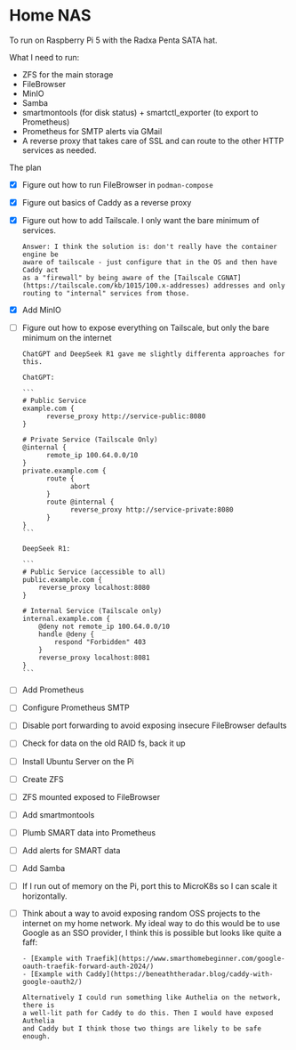 # Home NAS

To run on Raspberry Pi 5 with the Radxa Penta SATA hat.

What I need to run:

- ZFS for the main storage
- FileBrowser
- MinIO
- Samba
- smartmontools (for disk status) + smartctl_exporter (to export to Prometheus)
- Prometheus for SMTP alerts via GMail
- A reverse proxy that takes care of SSL and can route to the other HTTP
  services as needed.

The plan

- [x] Figure out how to run FileBrowser in `podman-compose`
- [x] Figure out basics of Caddy as a reverse proxy
- [x] Figure out how to add Tailscale. I only want the bare minimum of services.

      Answer: I think the solution is: don't really have the container engine be
      aware of tailscale - just configure that in the OS and then have Caddy act
      as a "firewall" by being aware of the [Tailscale CGNAT](https://tailscale.com/kb/1015/100.x-addresses) addresses and only routing to "internal" services from those.

- [x] Add MinIO
- [ ] Figure out how to expose everything on Tailscale, but only the bare
      minimum on the internet

      ChatGPT and DeepSeek R1 gave me slightly differenta approaches for this.

      ChatGPT:

      ```
      # Public Service
      example.com {
            reverse_proxy http://service-public:8080
      }

      # Private Service (Tailscale Only)
      @internal {
            remote_ip 100.64.0.0/10
      }
      private.example.com {
            route {
                  abort
            }
            route @internal {
                  reverse_proxy http://service-private:8080
            }
      }
      ```

      DeepSeek R1:

      ```
      # Public Service (accessible to all)
      public.example.com {
          reverse_proxy localhost:8080
      }

      # Internal Service (Tailscale only)
      internal.example.com {
          @deny not remote_ip 100.64.0.0/10
          handle @deny {
              respond "Forbidden" 403
          }
          reverse_proxy localhost:8081
      }
      ```
- [ ] Add Prometheus
- [ ] Configure Prometheus SMTP
- [ ] Disable port forwarding to avoid exposing insecure FileBrowser defaults
- [ ] Check for data on the old RAID fs, back it up
- [ ] Install Ubuntu Server on the Pi
- [ ] Create ZFS
- [ ] ZFS mounted exposed to FileBrowser
- [ ] Add smartmontools
- [ ] Plumb SMART data into Prometheus
- [ ] Add alerts for SMART data
- [ ] Add Samba
- [ ] If I run out of memory on the Pi, port this to MicroK8s so I can scale it
      horizontally.
- [ ] Think about a way to avoid exposing random OSS projects to the internet on
      my home network. My ideal way to do this would be to use Google as an SSO
      provider, I think this is possible but looks like quite a faff:

      - [Example with Traefik](https://www.smarthomebeginner.com/google-oauth-traefik-forward-auth-2024/)
      - [Example with Caddy](https://beneaththeradar.blog/caddy-with-google-oauth2/)

      Alternatively I could run something like Authelia on the network, there is
      a well-lit path for Caddy to do this. Then I would have exposed Authelia
      and Caddy but I think those two things are likely to be safe enough.